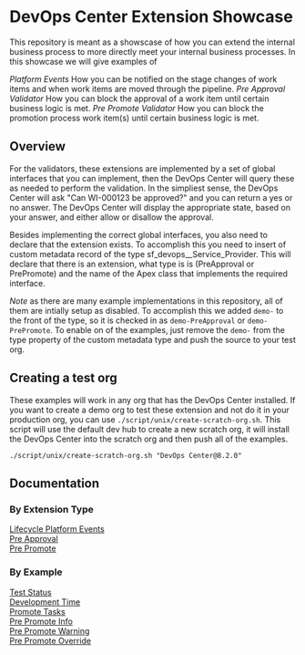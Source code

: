 # DevOps Center Extension Showcase

This repository is meant as a showscase of how you can extend the internal business process to more directly meet your internal business processes.  In this showcase we will give examples of

*Platform Events* How you can be notified on the stage changes of work items and when work items are moved through the pipeline.
*Pre Approval Validator*  How you can block the approval of a work item until certain business logic is met.
*Pre Promote Validator* How you can block the promotion process work item(s) until certain business logic is met.



## Overview

For the validators, these extensions are implemented by a set of global interfaces that you can implement, then the DevOps Center will query these as needed to perform the validation.  In the simpliest sense, the DevOps Center will ask "Can WI-000123 be approved?" and you can return a yes or no answer.  The DevOps Center will display the appropriate state, based on your answer, and either allow or disallow the approval.

Besides implementing the correct global interfaces, you also need to declare that the extension exists.  To accomplish this you need to insert of custom metadata record of the type sf_devops__Service_Provider.  This will declare that there is an extension, what type is is (PreApproval or PrePromote) and the name of the Apex class that implements the required interface.

*Note* as there are many example implementations in this repository, all of them are intially setup as disabled.  To accomplish this we added `demo-` to the front of the type, so it is checked in as `demo-PreApproval` or `demo-PrePromote`.  To enable on of the examples, just remove the `demo-` from the type property of the custom metadata type and push the source to your test org.


## Creating a test org

These examples will work in any org that has the DevOps Center installed. If you want to create a demo org to test these extension and not do it in your production org, you can use `./script/unix/create-scratch-org.sh`.  This script will use the default dev hub to create a new scratch org, it will install the DevOps Center into the scratch org and then push all of the examples.

`./script/unix/create-scratch-org.sh "DevOps Center@8.2.0"`

## Documentation

### By Extension Type
[Lifecycle Platform Events](./docs/Lifecycle.md)   
[Pre Approval](./docs/PreApprovalValidators.md)   
[Pre Promote](./docs/PrePromoteValidators.md)   

### By Example
[Test Status](./docs/examples/TestStatus.md)   
[Development Time](./docs/examples/DevelopmentTime.md)   
[Promote Tasks](./docs/examples/PromoteTasks.md)  
[Pre Promote Info](./docs/examples/PrePromoteInfo.md)   
[Pre Promote Warning](./docs/examples/PrePromoteWarning.md)   
[Pre Promote Override](./docs/examples/PrePromoteOverride.md)   

